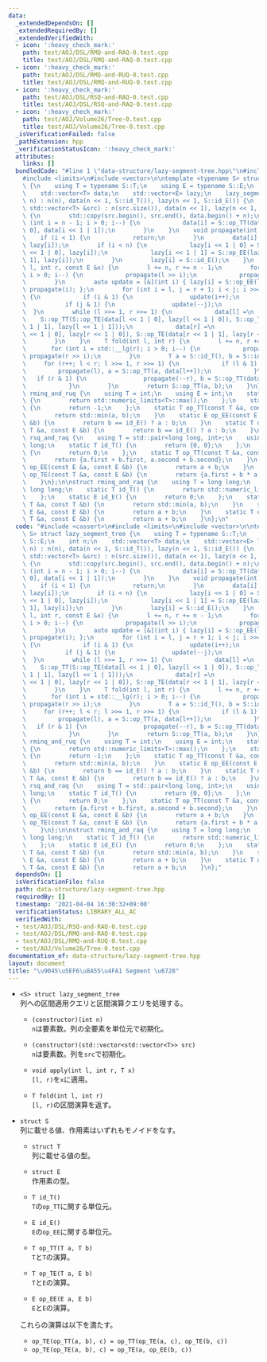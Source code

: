 ```yaml
---
data:
  _extendedDependsOn: []
  _extendedRequiredBy: []
  _extendedVerifiedWith:
  - icon: ':heavy_check_mark:'
    path: test/AOJ/DSL/RMQ-and-RAQ-0.test.cpp
    title: test/AOJ/DSL/RMQ-and-RAQ-0.test.cpp
  - icon: ':heavy_check_mark:'
    path: test/AOJ/DSL/RMQ-and-RUQ-0.test.cpp
    title: test/AOJ/DSL/RMQ-and-RUQ-0.test.cpp
  - icon: ':heavy_check_mark:'
    path: test/AOJ/DSL/RSQ-and-RAQ-0.test.cpp
    title: test/AOJ/DSL/RSQ-and-RAQ-0.test.cpp
  - icon: ':heavy_check_mark:'
    path: test/AOJ/Volume26/Tree-0.test.cpp
    title: test/AOJ/Volume26/Tree-0.test.cpp
  _isVerificationFailed: false
  _pathExtension: hpp
  _verificationStatusIcon: ':heavy_check_mark:'
  attributes:
    links: []
  bundledCode: "#line 1 \"data-structure/lazy-segment-tree.hpp\"\n#include <cassert>\n\
    #include <limits>\n#include <vector>\n\ntemplate <typename S> struct lazy_segment_tree\
    \ {\n    using T = typename S::T;\n    using E = typename S::E;\n    int n;\n\
    \    std::vector<T> data;\n    std::vector<E> lazy;\n    lazy_segment_tree(int\
    \ n) : n(n), data(n << 1, S::id_T()), lazy(n << 1, S::id_E()) {\n    }\n    lazy_segment_tree(const\
    \ std::vector<T> &src) : n(src.size()), data(n << 1), lazy(n << 1, S::id_E())\
    \ {\n        std::copy(src.begin(), src.end(), data.begin() + n);\n        for\
    \ (int i = n - 1; i > 0; i--) {\n            data[i] = S::op_TT(data[i << 1 |\
    \ 0], data[i << 1 | 1]);\n        }\n    }\n    void propagate(int i) {\n    \
    \    if (i < 1) {\n            return;\n        }\n        data[i] = S::op_TE(data[i],\
    \ lazy[i]);\n        if (i < n) {\n            lazy[i << 1 | 0] = S::op_EE(lazy[i\
    \ << 1 | 0], lazy[i]);\n            lazy[i << 1 | 1] = S::op_EE(lazy[i << 1 |\
    \ 1], lazy[i]);\n        }\n        lazy[i] = S::id_E();\n    }\n    void apply(int\
    \ l, int r, const E &x) {\n        l += n, r += n - 1;\n        for (int i = std::__lg(r);\
    \ i > 0; i--) {\n            propagate(l >> i);\n            propagate(r >> i);\n\
    \        }\n        auto update = [&](int i) { lazy[i] = S::op_EE(lazy[i], x),\
    \ propagate(i); };\n        for (int i = l, j = r + 1; i < j; i >>= 1, j >>= 1)\
    \ {\n            if (i & 1) {\n                update(i++);\n            }\n \
    \           if (j & 1) {\n                update(--j);\n            }\n      \
    \  }\n        while (l >>= 1, r >>= 1) {\n            data[l] =\n            \
    \    S::op_TT(S::op_TE(data[l << 1 | 0], lazy[l << 1 | 0]), S::op_TE(data[l <<\
    \ 1 | 1], lazy[l << 1 | 1]));\n            data[r] =\n                S::op_TT(S::op_TE(data[r\
    \ << 1 | 0], lazy[r << 1 | 0]), S::op_TE(data[r << 1 | 1], lazy[r << 1 | 1]));\n\
    \        }\n    }\n    T fold(int l, int r) {\n        l += n, r += n - 1;\n \
    \       for (int i = std::__lg(r); i > 0; i--) {\n            propagate(l >> i),\
    \ propagate(r >> i);\n        }\n        T a = S::id_T(), b = S::id_T();\n   \
    \     for (r++; l < r; l >>= 1, r >>= 1) {\n            if (l & 1) {\n       \
    \         propagate(l), a = S::op_TT(a, data[l++]);\n            }\n         \
    \   if (r & 1) {\n                propagate(--r), b = S::op_TT(data[r], b);\n\
    \            }\n        }\n        return S::op_TT(a, b);\n    }\n};\n\nstruct\
    \ rminq_and_ruq {\n    using T = int;\n    using E = int;\n    static T id_T()\
    \ {\n        return std::numeric_limits<T>::max();\n    };\n    static E id_E()\
    \ {\n        return -1;\n    };\n    static T op_TT(const T &a, const T &b) {\n\
    \        return std::min(a, b);\n    }\n    static E op_EE(const E &a, const E\
    \ &b) {\n        return b == id_E() ? a : b;\n    }\n    static T op_TE(const\
    \ T &a, const E &b) {\n        return b == id_E() ? a : b;\n    }\n};\n\nstruct\
    \ rsq_and_raq {\n    using T = std::pair<long long, int>;\n    using E = long\
    \ long;\n    static T id_T() {\n        return {0, 0};\n    };\n    static E id_E()\
    \ {\n        return 0;\n    };\n    static T op_TT(const T &a, const T &b) {\n\
    \        return {a.first + b.first, a.second + b.second};\n    }\n    static E\
    \ op_EE(const E &a, const E &b) {\n        return a + b;\n    }\n    static T\
    \ op_TE(const T &a, const E &b) {\n        return {a.first + b * a.second, a.second};\n\
    \    }\n};\n\nstruct rminq_and_raq {\n    using T = long long;\n    using E =\
    \ long long;\n    static T id_T() {\n        return std::numeric_limits<T>::max();\n\
    \    };\n    static E id_E() {\n        return 0;\n    };\n    static T op_TT(const\
    \ T &a, const T &b) {\n        return std::min(a, b);\n    }\n    static E op_EE(const\
    \ E &a, const E &b) {\n        return a + b;\n    }\n    static T op_TE(const\
    \ T &a, const E &b) {\n        return a + b;\n    }\n};\n"
  code: "#include <cassert>\n#include <limits>\n#include <vector>\n\ntemplate <typename\
    \ S> struct lazy_segment_tree {\n    using T = typename S::T;\n    using E = typename\
    \ S::E;\n    int n;\n    std::vector<T> data;\n    std::vector<E> lazy;\n    lazy_segment_tree(int\
    \ n) : n(n), data(n << 1, S::id_T()), lazy(n << 1, S::id_E()) {\n    }\n    lazy_segment_tree(const\
    \ std::vector<T> &src) : n(src.size()), data(n << 1), lazy(n << 1, S::id_E())\
    \ {\n        std::copy(src.begin(), src.end(), data.begin() + n);\n        for\
    \ (int i = n - 1; i > 0; i--) {\n            data[i] = S::op_TT(data[i << 1 |\
    \ 0], data[i << 1 | 1]);\n        }\n    }\n    void propagate(int i) {\n    \
    \    if (i < 1) {\n            return;\n        }\n        data[i] = S::op_TE(data[i],\
    \ lazy[i]);\n        if (i < n) {\n            lazy[i << 1 | 0] = S::op_EE(lazy[i\
    \ << 1 | 0], lazy[i]);\n            lazy[i << 1 | 1] = S::op_EE(lazy[i << 1 |\
    \ 1], lazy[i]);\n        }\n        lazy[i] = S::id_E();\n    }\n    void apply(int\
    \ l, int r, const E &x) {\n        l += n, r += n - 1;\n        for (int i = std::__lg(r);\
    \ i > 0; i--) {\n            propagate(l >> i);\n            propagate(r >> i);\n\
    \        }\n        auto update = [&](int i) { lazy[i] = S::op_EE(lazy[i], x),\
    \ propagate(i); };\n        for (int i = l, j = r + 1; i < j; i >>= 1, j >>= 1)\
    \ {\n            if (i & 1) {\n                update(i++);\n            }\n \
    \           if (j & 1) {\n                update(--j);\n            }\n      \
    \  }\n        while (l >>= 1, r >>= 1) {\n            data[l] =\n            \
    \    S::op_TT(S::op_TE(data[l << 1 | 0], lazy[l << 1 | 0]), S::op_TE(data[l <<\
    \ 1 | 1], lazy[l << 1 | 1]));\n            data[r] =\n                S::op_TT(S::op_TE(data[r\
    \ << 1 | 0], lazy[r << 1 | 0]), S::op_TE(data[r << 1 | 1], lazy[r << 1 | 1]));\n\
    \        }\n    }\n    T fold(int l, int r) {\n        l += n, r += n - 1;\n \
    \       for (int i = std::__lg(r); i > 0; i--) {\n            propagate(l >> i),\
    \ propagate(r >> i);\n        }\n        T a = S::id_T(), b = S::id_T();\n   \
    \     for (r++; l < r; l >>= 1, r >>= 1) {\n            if (l & 1) {\n       \
    \         propagate(l), a = S::op_TT(a, data[l++]);\n            }\n         \
    \   if (r & 1) {\n                propagate(--r), b = S::op_TT(data[r], b);\n\
    \            }\n        }\n        return S::op_TT(a, b);\n    }\n};\n\nstruct\
    \ rminq_and_ruq {\n    using T = int;\n    using E = int;\n    static T id_T()\
    \ {\n        return std::numeric_limits<T>::max();\n    };\n    static E id_E()\
    \ {\n        return -1;\n    };\n    static T op_TT(const T &a, const T &b) {\n\
    \        return std::min(a, b);\n    }\n    static E op_EE(const E &a, const E\
    \ &b) {\n        return b == id_E() ? a : b;\n    }\n    static T op_TE(const\
    \ T &a, const E &b) {\n        return b == id_E() ? a : b;\n    }\n};\n\nstruct\
    \ rsq_and_raq {\n    using T = std::pair<long long, int>;\n    using E = long\
    \ long;\n    static T id_T() {\n        return {0, 0};\n    };\n    static E id_E()\
    \ {\n        return 0;\n    };\n    static T op_TT(const T &a, const T &b) {\n\
    \        return {a.first + b.first, a.second + b.second};\n    }\n    static E\
    \ op_EE(const E &a, const E &b) {\n        return a + b;\n    }\n    static T\
    \ op_TE(const T &a, const E &b) {\n        return {a.first + b * a.second, a.second};\n\
    \    }\n};\n\nstruct rminq_and_raq {\n    using T = long long;\n    using E =\
    \ long long;\n    static T id_T() {\n        return std::numeric_limits<T>::max();\n\
    \    };\n    static E id_E() {\n        return 0;\n    };\n    static T op_TT(const\
    \ T &a, const T &b) {\n        return std::min(a, b);\n    }\n    static E op_EE(const\
    \ E &a, const E &b) {\n        return a + b;\n    }\n    static T op_TE(const\
    \ T &a, const E &b) {\n        return a + b;\n    }\n};"
  dependsOn: []
  isVerificationFile: false
  path: data-structure/lazy-segment-tree.hpp
  requiredBy: []
  timestamp: '2021-04-04 16:30:32+09:00'
  verificationStatus: LIBRARY_ALL_AC
  verifiedWith:
  - test/AOJ/DSL/RSQ-and-RAQ-0.test.cpp
  - test/AOJ/DSL/RMQ-and-RAQ-0.test.cpp
  - test/AOJ/DSL/RMQ-and-RUQ-0.test.cpp
  - test/AOJ/Volume26/Tree-0.test.cpp
documentation_of: data-structure/lazy-segment-tree.hpp
layout: document
title: "\u9045\u5EF6\u8A55\u4FA1 Segment \u6728"
---
```


- `<S> struct lazy_segment_tree`  
  列への区間適用クエリと区間演算クエリを処理する。

  - `(constructor)(int n)`  
    `n`は要素数。列の全要素を単位元で初期化。

  - `(constructor)(std::vector<std::vector<T>> src)`  
    `n`は要素数。列を`src`で初期化。

  - `void apply(int l, int r, T x)`  
    `[l, r)`を`x`に適用。

  - `T fold(int l, int r)`  
    `[l, r)`の区間演算を返す。

- `struct S`  
  列に載せる値、作用素はいずれもモノイドをなす。  

  - `struct T`  
    列に載せる値の型。

  - `struct E`  
    作用素の型。

  - `T id_T()`  
    `T`の`op_TT`に関する単位元。

  - `E id_E()`  
    `E`の`op_EE`に関する単位元。

  - `T op_TT(T a, T b)`  
    `T`と`T`の演算。

  - `T op_TE(T a, E b)`  
    `T`と`E`の演算。

  - `E op_EE(E a, E b)`  
    `E`と`E`の演算。  

  これらの演算は以下を満たす。  
  - `op_TE(op_TT(a, b), c) = op_TT(op_TE(a, c), op_TE(b, c))`
  - `op_TE(op_TE(a, b), c) = op_TE(a, op_EE(b, c))`
